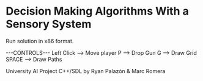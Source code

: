 # Decision Making Algorithms With a Sensory System

Run solution in x86 format.

---CONTROLS---
Left Click --> Move player
P --> Drop Gun
G --> Draw Grid
SPACE --> Draw Paths


University AI Project C++/SDL by Ryan Palazón & Marc Romera
